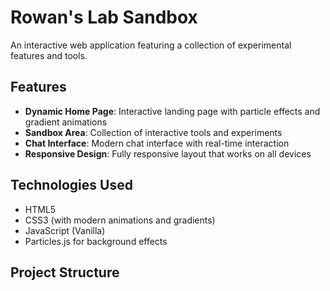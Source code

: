 # Rowan's Lab Sandbox

An interactive web application featuring a collection of experimental features and tools.

## Features

- **Dynamic Home Page**: Interactive landing page with particle effects and gradient animations
- **Sandbox Area**: Collection of interactive tools and experiments
- **Chat Interface**: Modern chat interface with real-time interaction
- **Responsive Design**: Fully responsive layout that works on all devices

## Technologies Used

- HTML5
- CSS3 (with modern animations and gradients)
- JavaScript (Vanilla)
- Particles.js for background effects

## Project Structure 